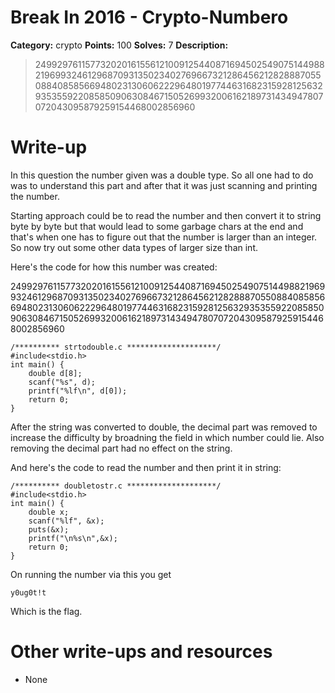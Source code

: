 # Break In 2016 - Crypto-Numbero

**Category:** crypto
**Points:** 100
**Solves:** 7
**Description:**

> 249929761157732020161556121009125440871694502549075144988219699324612968709313502340276966732128645621282888705508840858566948023130606222964801977446316823159281256329353559220858509063084671505269932006162189731434947807072043095879259154468002856960

# Write-up

In this question the number given was a double type. So all one had to do 
was to understand this part and after that it was just scanning and printing 
the number. 

Starting approach could be to read the number and then convert it to string 
byte by byte but that would lead to some garbage chars at the end and that's 
when one has to figure out that the number is larger than an integer. So now 
try out some other data types of larger size than int.

Here's the code for how this number was created:

249929761157732020161556121009125440871694502549075144988219699324612968709313502340276966732128645621282888705508840858566948023130606222964801977446316823159281256329353559220858509063084671505269932006162189731434947807072043095879259154468002856960

    /********** strtodouble.c ********************/
    #include<stdio.h>    
    int main() {
        double d[8];
        scanf("%s", d); 
        printf("%lf\n", d[0]);
        return 0;
    }

After the string was converted to double, the decimal part was removed to 
increase the difficulty by broadning the field in which number could 
lie. Also removing the decimal part had no effect on the string.


And here's the code to read the number and then print it in string:

    /********** doubletostr.c ********************/
    #include<stdio.h>    
    int main() {
        double x;
        scanf("%lf", &x);
        puts(&x);
        printf("\n%s\n",&x);
        return 0;
    }

On running the number via this you get

    y0ug0t!t

Which is the flag.

# Other write-ups and resources 

* None

